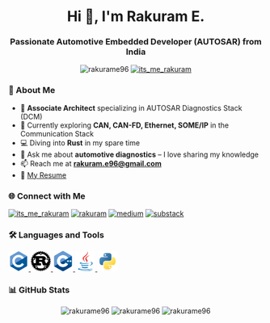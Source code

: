 <h1 align="center">Hi 👋, I'm Rakuram E.</h1>
<h3 align="center">Passionate Automotive Embedded Developer (AUTOSAR) from India</h3>

<p align="center">
  <img src="https://komarev.com/ghpvc/?username=rakurame96&label=Profile%20views&color=0e75b6&style=flat" alt="rakurame96" height="20"/>
  <a href="https://twitter.com/its_me_rakuram" target="_blank"><img src="https://img.shields.io/twitter/follow/its_me_rakuram?logo=twitter&style=for-the-badge" alt="its_me_rakuram" height="20"/></a>
</p>

### 🚀 About Me
- 🔭 **Associate Architect** specializing in AUTOSAR Diagnostics Stack (DCM)
- 🌱 Currently exploring **CAN, CAN-FD, Ethernet, SOME/IP** in the Communication Stack
- 💻 Diving into **Rust** in my spare time
- 💬 Ask me about **automotive diagnostics** – I love sharing my knowledge
- 📫 Reach me at **rakuram.e96@gmail.com**
- 📄 [My Resume](https://drive.google.com/file/d/1OgRO8_Y-Yl9og_o884JlwazJBYvKXLEO/view?usp=drive_link)

### 🌐 Connect with Me
<p align="left">
  <a href="https://twitter.com/its_me_rakuram" target="_blank"><img src="https://raw.githubusercontent.com/rahuldkjain/github-profile-readme-generator/master/src/images/icons/Social/twitter.svg" alt="its_me_rakuram" height="30" width="40" /></a>
  <a href="https://linkedin.com/in/rakuram" target="_blank"><img src="https://raw.githubusercontent.com/rahuldkjain/github-profile-readme-generator/master/src/images/icons/Social/linked-in-alt.svg" alt="rakuram" height="30" width="40" /></a>
  <a href="https://medium.com/@rakuram.e96" target="_blank"><img src="https://raw.githubusercontent.com/rahuldkjain/github-profile-readme-generator/master/src/images/icons/Social/medium.svg" alt="medium" height="30" width="40" /></a>
  <a href="https://substack.com/profile/@rakurame96" target="_blank"><img src="https://substackcdn.com/image/fetch/w_500,c_limit,f_auto,q_auto:good,fl_progressive:steep/https%3A%2F%2Fsubstack.com%2Fimg%2Fsubstack.png" alt="substack" height="30" width="40" /></a>
</p>

### 🛠️ Languages and Tools
<p align="left">
  <a href="https://www.cprogramming.com/" target="_blank" rel="noreferrer"> <img src="https://raw.githubusercontent.com/devicons/devicon/master/icons/c/c-original.svg" alt="c" width="40" height="40"/> </a> 
  <a href="https://www.rust-lang.org/" target="_blank" rel="noreferrer"> <img src="https://raw.githubusercontent.com/devicons/devicon/master/icons/rust/rust-original.svg" alt="rust" width="40" height="40"/> </a> 
  <a href="https://www.w3schools.com/cpp/" target="_blank" rel="noreferrer"> <img src="https://raw.githubusercontent.com/devicons/devicon/master/icons/cplusplus/cplusplus-original.svg" alt="cplusplus" width="40" height="40"/> </a> 
  <a href="https://www.java.com/" target="_blank" rel="noreferrer"> <img src="https://raw.githubusercontent.com/devicons/devicon/master/icons/java/java-original.svg" alt="java" width="40" height="40"/> </a> 
  <a href="https://www.python.org" target="_blank" rel="noreferrer"> <img src="https://raw.githubusercontent.com/devicons/devicon/master/icons/python/python-original.svg" alt="python" width="40" height="40"/> </a> 
</p>

### 📊 GitHub Stats
<p align="center">
  <img src="https://github-readme-stats.vercel.app/api/top-langs?username=rakurame96&show_icons=true&locale=en&layout=compact" alt="rakurame96" height="165"/>
  <img src="https://github-readme-stats.vercel.app/api?username=rakurame96&show_icons=true&locale=en" alt="rakurame96" height="165"/>
  <img src="https://github-readme-streak-stats.herokuapp.com/?user=rakurame96&" alt="rakurame96" height="165"/>
</p>
